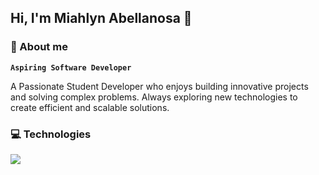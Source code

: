 ##  Hi, I'm Miahlyn Abellanosa 👋


### 🚀 About me
**`Aspiring Software Developer`** 

A Passionate Student Developer who enjoys building innovative projects and solving complex problems. Always exploring new technologies to create efficient and scalable solutions.


### 💻 Technologies
<p align="left">
  <a href="https://skillicons.dev">
    <img src="https://skillicons.dev/icons?i=dotnet,cs,angular,azure,html,css,js,ts,nextjs,py,git,php" />
  </a>
</p>
